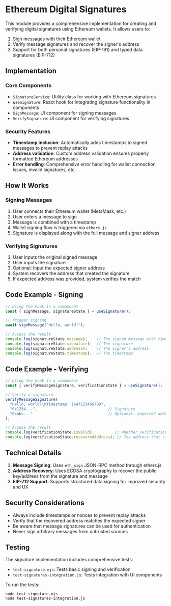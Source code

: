 # Ethereum Digital Signatures

This module provides a comprehensive implementation for creating and verifying digital signatures using Ethereum wallets. It allows users to:

1. Sign messages with their Ethereum wallet
2. Verify message signatures and recover the signer's address
3. Support for both personal signatures (EIP-191) and typed data signatures (EIP-712)

## Implementation

### Core Components

- `SignatureService`: Utility class for working with Ethereum signatures
- `useSignature`: React hook for integrating signature functionality in components
- `SignMessage`: UI component for signing messages
- `VerifySignature`: UI component for verifying signatures

### Security Features

- **Timestamp inclusion**: Automatically adds timestamps to signed messages to prevent replay attacks
- **Address validation**: Custom address validation ensures properly formatted Ethereum addresses
- **Error handling**: Comprehensive error handling for wallet connection issues, invalid signatures, etc.

## How It Works

### Signing Messages

1. User connects their Ethereum wallet (MetaMask, etc.)
2. User enters a message to sign
3. Message is combined with a timestamp
4. Wallet signing flow is triggered via `ethers.js`
5. Signature is displayed along with the full message and signer address

### Verifying Signatures

1. User inputs the original signed message
2. User inputs the signature
3. Optional: Input the expected signer address
4. System recovers the address that created the signature
5. If expected address was provided, system verifies the match

## Code Example - Signing

```typescript
// Using the hook in a component
const { signMessage, signatureState } = useSignature();

// Trigger signing
await signMessage("Hello, world!");

// Access the result
console.log(signatureState.message);    // The signed message with timestamp
console.log(signatureState.signature);  // The signature
console.log(signatureState.address);    // The signer's address
console.log(signatureState.timestamp);  // The timestamp
```

## Code Example - Verifying

```typescript
// Using the hook in a component
const { verifyMessageSignature, verificationState } = useSignature();

// Verify a signature
verifyMessageSignature(
  "Hello, world!\nTimestamp: 1647123456789", 
  "0x1234...",                               // Signature
  "0xabc..."                                 // Optional: expected address
);

// Access the result
console.log(verificationState.isValid);         // Whether verification succeeded
console.log(verificationState.recoveredAddress); // The address that signed the message
```

## Technical Details

1. **Message Signing**: Uses `eth_sign` JSON-RPC method through ethers.js
2. **Address Recovery**: Uses ECDSA cryptography to recover the public key/address from the signature and message
3. **EIP-712 Support**: Supports structured data signing for improved security and UX

## Security Considerations

- Always include timestamps or nonces to prevent replay attacks
- Verify that the recovered address matches the expected signer
- Be aware that message signatures can be used for authentication
- Never sign arbitrary messages from untrusted sources

## Testing

The signature implementation includes comprehensive tests:
- `test-signature.mjs`: Tests basic signing and verification 
- `test-signatures-integration.js`: Tests integration with UI components

To run the tests:
```
node test-signature.mjs
node test-signatures-integration.js
``` 